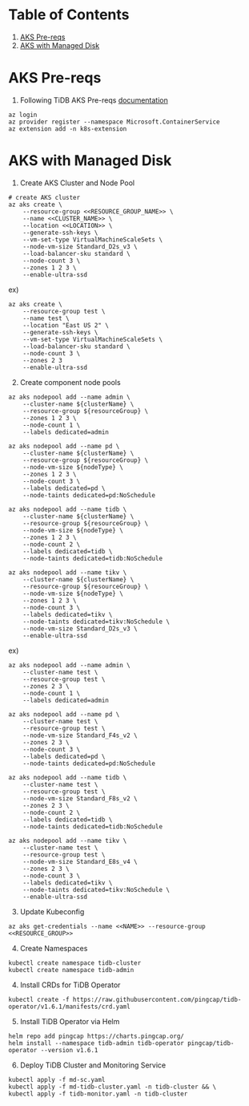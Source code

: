 # Table of Contents
1. [AKS Pre-reqs](#aks-pre-reqs)
2. [AKS with Managed Disk](#aks-with-managed-disk)

# AKS Pre-reqs

1. Following TiDB AKS Pre-reqs [documentation](https://docs.pingcap.com/tidb-in-kubernetes/stable/deploy-on-azure-aks/#prerequisites)

```
az login
az provider register --namespace Microsoft.ContainerService
az extension add -n k8s-extension
```

# AKS with Managed Disk

1. Create AKS Cluster and Node Pool

```
# create AKS cluster
az aks create \
    --resource-group <<RESOURCE_GROUP_NAME>> \
    --name <<CLUSTER_NAME>> \
    --location <<LOCATION>> \
    --generate-ssh-keys \
    --vm-set-type VirtualMachineScaleSets \
    --node-vm-size Standard_D2s_v3 \
    --load-balancer-sku standard \
    --node-count 3 \
    --zones 1 2 3 \
    --enable-ultra-ssd
```
ex)
```
az aks create \
    --resource-group test \
    --name test \
    --location "East US 2" \
    --generate-ssh-keys \
    --vm-set-type VirtualMachineScaleSets \
    --load-balancer-sku standard \
    --node-count 3 \
    --zones 2 3
    --enable-ultra-ssd
```

2. Create component node pools

```
az aks nodepool add --name admin \
    --cluster-name ${clusterName} \
    --resource-group ${resourceGroup} \
    --zones 1 2 3 \
    --node-count 1 \
    --labels dedicated=admin

az aks nodepool add --name pd \
    --cluster-name ${clusterName} \
    --resource-group ${resourceGroup} \
    --node-vm-size ${nodeType} \
    --zones 1 2 3 \
    --node-count 3 \
    --labels dedicated=pd \
    --node-taints dedicated=pd:NoSchedule

az aks nodepool add --name tidb \
    --cluster-name ${clusterName} \
    --resource-group ${resourceGroup} \
    --node-vm-size ${nodeType} \
    --zones 1 2 3 \
    --node-count 2 \
    --labels dedicated=tidb \
    --node-taints dedicated=tidb:NoSchedule

az aks nodepool add --name tikv \
    --cluster-name ${clusterName} \
    --resource-group ${resourceGroup} \
    --node-vm-size ${nodeType} \
    --zones 1 2 3 \
    --node-count 3 \
    --labels dedicated=tikv \
    --node-taints dedicated=tikv:NoSchedule \
    --node-vm-size Standard_D2s_v3 \
    --enable-ultra-ssd
```

ex)

```
az aks nodepool add --name admin \
    --cluster-name test \
    --resource-group test \
    --zones 2 3 \
    --node-count 1 \
    --labels dedicated=admin

az aks nodepool add --name pd \
    --cluster-name test \
    --resource-group test \
    --node-vm-size Standard_F4s_v2 \
    --zones 2 3 \
    --node-count 3 \
    --labels dedicated=pd \
    --node-taints dedicated=pd:NoSchedule

az aks nodepool add --name tidb \
    --cluster-name test \
    --resource-group test \
    --node-vm-size Standard_F8s_v2 \
    --zones 2 3 \
    --node-count 2 \
    --labels dedicated=tidb \
    --node-taints dedicated=tidb:NoSchedule

az aks nodepool add --name tikv \
    --cluster-name test \
    --resource-group test \
    --node-vm-size Standard_E8s_v4 \
    --zones 2 3 \
    --node-count 3 \
    --labels dedicated=tikv \
    --node-taints dedicated=tikv:NoSchedule \
    --enable-ultra-ssd
```

3. Update Kubeconfig
```
az aks get-credentials --name <<NAME>> --resource-group <<RESOURCE_GROUP>>
```


4. Create Namespaces

```
kubectl create namespace tidb-cluster
kubectl create namespace tidb-admin
```

4. Install CRDs for TiDB Operator

```
kubectl create -f https://raw.githubusercontent.com/pingcap/tidb-operator/v1.6.1/manifests/crd.yaml
```

5. Install TiDB Operator via Helm

```
helm repo add pingcap https://charts.pingcap.org/
helm install --namespace tidb-admin tidb-operator pingcap/tidb-operator --version v1.6.1
```

6. Deploy TiDB Cluster and Monitoring Service

```
kubectl apply -f md-sc.yaml
kubectl apply -f md-tidb-cluster.yaml -n tidb-cluster && \
kubectl apply -f tidb-monitor.yaml -n tidb-cluster
```
